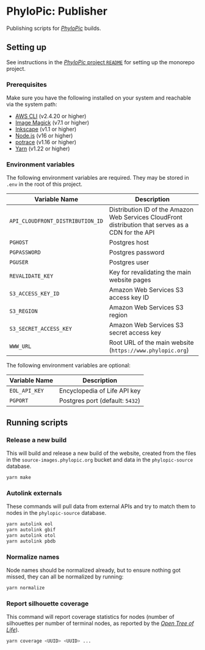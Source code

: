 # PhyloPic: Publisher

Publishing scripts for _[PhyloPic](https://www.phylopic.org)_ builds.

## Setting up

See instructions in the [_PhyloPic_ project `README`](../../README.md) for setting up the monorepo project.

### Prerequisites

Make sure you have the following installed on your system and reachable via the system path:

-   [AWS CLI](https://aws.amazon.com/cli/) (v2.4.20 or higher)
-   [Image Magick](https://imagemagick.org/script/download.php) (v7.1 or higher)
-   [Inkscape](https://inkscape.org/release/inkscape-1.1.2/) (v1.1 or higher)
-   [Node.js](https://nodejs.org/en/download/) (v16 or higher)
-   [potrace](http://potrace.sourceforge.net/#downloading) (v1.16 or higher)
-   [Yarn](https://classic.yarnpkg.com/lang/en/docs/install) (v1.22 or higher)

### Environment variables

The following environment variables are required. They may be stored in `.env` in the root of this project.

| Variable Name                    | Description                                                                                         |
| -------------------------------- | --------------------------------------------------------------------------------------------------- |
| `API_CLOUDFRONT_DISTRIBUTION_ID` | Distribution ID of the Amazon Web Services CloudFront distribution that serves as a CDN for the API |
| `PGHOST`                         | Postgres host                                                                                       |
| `PGPASSWORD`                     | Postgres password                                                                                   |
| `PGUSER`                         | Postgres user                                                                                       |
| `REVALIDATE_KEY`                 | Key for revalidating the main website pages                                                         |
| `S3_ACCESS_KEY_ID`               | Amazon Web Services S3 access key ID                                                                |
| `S3_REGION`                      | Amazon Web Services S3 region                                                                       |
| `S3_SECRET_ACCESS_KEY`           | Amazon Web Services S3 secret access key                                                            |
| `WWW_URL`                        | Root URL of the main website (`https://www.phylopic.org`)                                           |

The following environment variables are optional:

| Variable Name | Description                     |
| ------------- | ------------------------------- |
| `EOL_API_KEY` | Encyclopedia of Life API key    |
| `PGPORT`      | Postgres port (default: `5432`) |

## Running scripts

### Release a new build

This will build and release a new build of the website, created from the files in the `source-images.phylopic.org` bucket and data in the `phylopic-source` database.

```sh
yarn make
```

### Autolink externals

These commands will pull data from external APIs and try to match them to nodes in the `phylopic-source` database.

```sh
yarn autolink eol
yarn autolink gbif
yarn autolink otol
yarn autolink pbdb
```

### Normalize names

Node names should be normalized already, but to ensure nothing got missed, they can all be normalized by running:

```sh
yarn normalize
```

### Report silhouette coverage

This command will report coverage statistics for nodes (number of silhouettes per number of terminal nodes, as reported by the _[Open Tree of Life](https://opentreeoflife.github.io/)_).

```sh
yarn coverage <UUID> <UUID> ...
```
